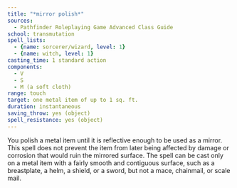 ```yaml
---
title: "*mirror polish*"
sources:
  - Pathfinder Roleplaying Game Advanced Class Guide
school: transmutation
spell_lists:
  - {name: sorcerer/wizard, level: 1}
  - {name: witch, level: 1}
casting_time: 1 standard action
components:
  - V
  - S
  - M (a soft cloth)
range: touch
target: one metal item of up to 1 sq. ft.
duration: instantaneous
saving_throw: yes (object)
spell_resistance: yes (object)
---
```


You polish a metal item until it is reflective enough to be used as a mirror. This spell does not prevent the item from later being affected by damage or corrosion that would ruin the mirrored surface. The spell can be cast only on a metal item with a fairly smooth and contiguous surface, such as a breastplate, a helm, a shield, or a sword, but not a mace, chainmail, or scale mail.

